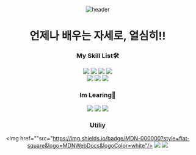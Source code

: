 <div align=center>
 
 ![header](https://capsule-render.vercel.app/api?type=Waving&&color=gradient&height=320&section=header&text=WelcomeToMyGit!!&fontSize=80&desc=Beginner%20Web%20Developer💻)


 # 언제나 배우는 자세로, 열심히!!
 
 ### My Skill List🛠 
 <img src="https://img.shields.io/badge/JavaScript-F7DF1E?style=flat-square&logo=JavaScript&logoColor=black"/>
 <img src="https://img.shields.io/badge/C-A8B9CC?style=flat-square&logo=C&logoColor=black"/>
 <img src="https://img.shields.io/badge/HTML-E34F26?style=flat-square&logo=HTML5&logoColor=white"/>
 <img src="https://img.shields.io/badge/CSS-3776AB?style=flat-square&logo=CSS3&logoColor=white"/><br/>
 <img src="https://img.shields.io/badge/Spring-6DB33F?style=flat-square&logo=Spring&logoColor=white"/>
 <img src="https://img.shields.io/badge/MySQL-4479A1?style=flat-square&logo=MySQL&logoColor=white"/>
 <img src="https://img.shields.io/badge/Oracle-F80000?style=flat-square&logo=Oracle&logoColor=white"/>

 ### Im Learing📖
 <img src="https://img.shields.io/badge/Linux-FCC624?style=flat-square&logo=Linux&logoColor=black"/>
 <img src="https://img.shields.io/badge/Python-3776AB?style=flat-square&logo=Python&logoColor=white"/>
 <img src="https://img.shields.io/badge/Socket.io-010101?style=flat-square&logo=Socket.io&logoColor=white"/>
 
 ### Utiliy
 <img href=""src="https://img.shields.io/badge/MDN-000000?style=flat-square&logo=MDNWebDocs&logoColor=white"/>
 <img src="https://img.shields.io/badge/GitHub-F05032?style=flat-square&logo=Git&logoColor=white"/>
 <img src="https://img.shields.io/badge/Replit-F26207?style=flat-square&logo=Replit&logoColor=white"/>

 
 
</div>
